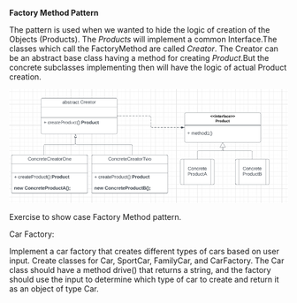 **Factory Method Pattern** 

The pattern is used when we wanted to hide the logic of creation of the Objects (Products).
The _Products_ will implement a common Interface.The classes which call the FactoryMethod are called _Creator_.
The Creator can be an abstract base class having a method for creating _Product_.But the concrete subclasses implementing 
then will have the logic of actual Product creation.

![](FactoryMethod.png)


Exercise to show case Factory Method pattern. 

Car Factory: 

Implement a car factory that creates different types of cars based on user input.
Create classes for Car, SportCar, FamilyCar, and CarFactory. The Car class should have a method drive() that returns 
a string, and the factory should use the input to determine which type of car to create and return it as an object of 
type Car.
